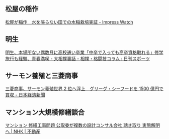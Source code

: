 ## 松屋の稲作

[松屋が稲作　水を張らない田での水稲栽培実証 - Impress Watch](https://www.watch.impress.co.jp/docs/news/2032007.html)

## 明生

[明生、本場所ない偶数月に高校通い卒業「中卒で入っても高卒資格取れる」修学旅行も経験、青春満喫 - 大相撲裏話 - 相撲・格闘技コラム : 日刊スポーツ](https://www.nikkansports.com/battle/column/sumo/news/202507160001224.html?mode=all)

## サーモン養殖と三菱商事

[三菱商事、サーモン養殖世界 2 位へ浮上　グリーグ・シーフードを 1500 億円で買収 - 日本経済新聞](https://www.nikkei.com/article/DGXZQOUC157U40V10C25A7000000/)

## マンション大規模修繕談合

[マンション 修繕工事問題 公取委が複数の設計コンサル会社 聴き取り 実態解明へ | NHK | 不動産](https://www3.nhk.or.jp/news/html/20250716/k10014864651000.html)
